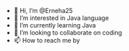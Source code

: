 - 👋 Hi, I’m @Erneha25
- 👀 I’m interested in Java language
- 🌱 I’m currently learning Java
- 💞️ I’m looking to collaborate on coding
- 📫 How to reach me by 

<!---
Erneha25/Erneha25 is a ✨ special ✨ repository because its `README.md` (this file) appears on your GitHub profile.
You can click the Preview link to take a look at your changes.
--->
